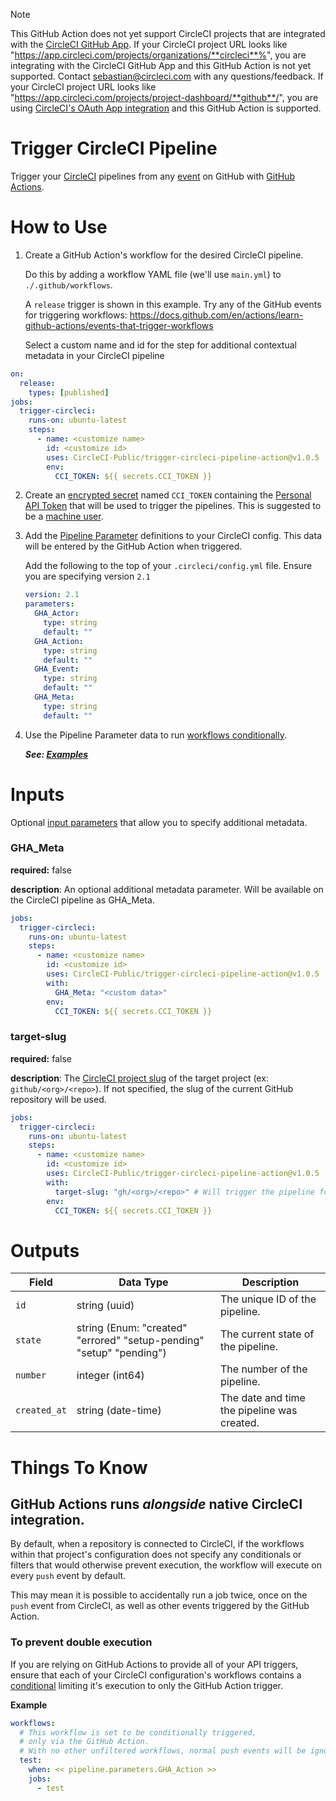 > [!NOTE]  

This GitHub Action does not yet support CircleCI projects that are integrated with the [CircleCI GitHub App](https://circleci.com/docs/github-apps-integration/).  If your CircleCI project URL looks like "https://app.circleci.com/projects/organizations/**circleci**%", you are integrating with the CircleCI GitHub App and this GitHub Action is not yet supported.  Contact sebastian@circleci.com with any questions/feedback.  If your CircleCI project URL looks like "https://app.circleci.com/projects/project-dashboard/**github**/", you are using [CircleCI's OAuth App integration](https://circleci.com/docs/github-integration/) and this GitHub Action is supported.

# Trigger CircleCI Pipeline

Trigger your [CircleCI](https://circleci.com/) pipelines from any [event](https://docs.github.com/en/actions/learn-github-actions/events-that-trigger-workflows) on GitHub with [GitHub Actions](https://github.com/features/actions).

# How to Use

1. Create a GitHub Action's workflow for the desired CircleCI pipeline.

   Do this by adding a workflow YAML file (we'll use `main.yml`) to `./.github/workflows`.

   A `release` trigger is shown in this example. Try any of the GitHub events for triggering workflows:
   https://docs.github.com/en/actions/learn-github-actions/events-that-trigger-workflows

   Select a custom name and id for the step for additional contextual metadata in your CircleCI pipeline

```yaml
on:
  release:
    types: [published]
jobs:
  trigger-circleci:
    runs-on: ubuntu-latest
    steps:
      - name: <customize name>
        id: <customize id>
        uses: CircleCI-Public/trigger-circleci-pipeline-action@v1.0.5
        env:
          CCI_TOKEN: ${{ secrets.CCI_TOKEN }}
```

2. Create an [encrypted secret](https://docs.github.com/en/actions/security-guides/encrypted-secrets#creating-encrypted-secrets-for-a-repository) named `CCI_TOKEN` containing the [Personal API Token](https://circleci.com/docs/2.0/managing-api-tokens/) that will be used to trigger the pipelines. This is suggested to be a [machine user](https://docs.github.com/en/developers/overview/managing-deploy-keys#machine-users).

3. Add the [Pipeline Parameter](https://circleci.com/docs/2.0/pipeline-variables/) definitions to your CircleCI config. This data will be entered by the GitHub Action when triggered.

   Add the following to the top of your `.circleci/config.yml` file. Ensure you are specifying version `2.1`

   ```yaml
   version: 2.1
   parameters:
     GHA_Actor:
       type: string
       default: ""
     GHA_Action:
       type: string
       default: ""
     GHA_Event:
       type: string
       default: ""
     GHA_Meta:
       type: string
       default: ""
   ```

4. Use the Pipeline Parameter data to run [workflows conditionally](https://circleci.com/docs/2.0/pipeline-variables/#conditional-workflows).

   **_See: [Examples](https://github.com/CircleCI-Public/trigger-circleci-pipeline-action/tree/main/examples)_**

# Inputs

Optional [input parameters](https://docs.github.com/en/actions/creating-actions/metadata-syntax-for-github-actions#inputs) that allow you to specify additional metadata.

### GHA_Meta

**required:** false

**description**: An optional additional metadata parameter. Will be available on the CircleCI pipeline as GHA_Meta.

```yaml
jobs:
  trigger-circleci:
    runs-on: ubuntu-latest
    steps:
      - name: <customize name>
        id: <customize id>
        uses: CircleCI-Public/trigger-circleci-pipeline-action@v1.0.5
        with:
          GHA_Meta: "<custom data>"
        env:
          CCI_TOKEN: ${{ secrets.CCI_TOKEN }}
```

### target-slug

**required:** false

**description**: The [CircleCI project slug](https://circleci.com/docs/api-developers-guide/#github-and-bitbucket-projects) of the target project (ex: `github/<org>/<repo>`). If not specified, the slug of the current GitHub repository will be used.

```yaml
jobs:
  trigger-circleci:
    runs-on: ubuntu-latest
    steps:
      - name: <customize name>
        id: <customize id>
        uses: CircleCI-Public/trigger-circleci-pipeline-action@v1.0.5
        with:
          target-slug: "gh/<org>/<repo>" # Will trigger the pipeline for external project
        env:
          CCI_TOKEN: ${{ secrets.CCI_TOKEN }}
```

# Outputs

Field | Data Type | Description
-- | -- | --
`id` | string (uuid) | The unique ID of the pipeline.
`state` | string (Enum: "created" "errored" "setup-pending" "setup" "pending") | The current state of the pipeline.
`number` | integer (int64) | The number of the pipeline.
`created_at` | string (date-time) | The date and time the pipeline was created.

# Things To Know

## GitHub Actions runs _alongside_ native CircleCI integration.

By default, when a repository is connected to CircleCI, if the workflows within that project's configuration does not specify any conditionals or filters that would otherwise prevent execution, the workflow will execute on every `push` event by default.

This may mean it is possible to accidentally run a job twice, once on the `push` event from CircleCI, as well as other events triggered by the GitHub Action.

### To prevent double execution

If you are relying on GitHub Actions to provide all of your API triggers, ensure that each of your CircleCI configuration's workflows contains a [conditional](https://circleci.com/docs/2.0/pipeline-variables/#conditional-workflows) limiting it's execution to only the GitHub Action trigger.

**Example**

```yaml
workflows:
  # This workflow is set to be conditionally triggered,
  # only via the GitHub Action.
  # With no other unfiltered workflows, normal push events will be ignored.
  test:
    when: << pipeline.parameters.GHA_Action >>
    jobs:
      - test
```

